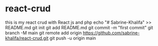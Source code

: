 # react-crud
this is my react crud with React js and php
echo "# Sabrine-Khalifa" >> README.md
git init
git add README.md
git commit -m "first commit"
git branch -M main
git remote add origin https://github.com/sabrine-khalifa/react-crud.git
git push -u origin main
